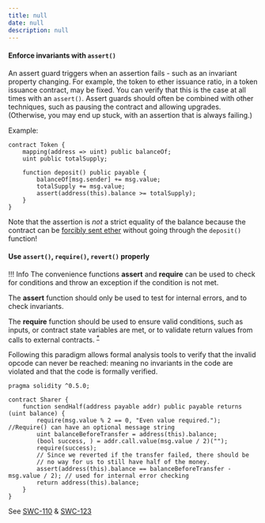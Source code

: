 ```yaml
---
title: null
date: null
description: null
---
```


#### Enforce invariants with `assert()`
An assert guard triggers when an assertion fails - such as an invariant property changing. For
example, the token to ether issuance ratio, in a token issuance contract, may be fixed. You can
verify that this is the case at all times with an `assert()`. Assert guards should often be
combined with other techniques, such as pausing the contract and allowing upgrades. (Otherwise, you
may end up stuck, with an assertion that is always failing.)

Example:

```sol
contract Token {
    mapping(address => uint) public balanceOf;
    uint public totalSupply;

    function deposit() public payable {
        balanceOf[msg.sender] += msg.value;
        totalSupply += msg.value;
        assert(address(this).balance >= totalSupply);
    }
}
```

Note that the assertion is *not* a strict equality of the balance because the contract can be
[forcibly sent ether](#remember-that-ether-can-be-forcibly-sent-to-an-account) without going
through the `deposit()` function!

#### Use `assert()`, `require()`, `revert()` properly
!!! Info
    The convenience functions **assert** and **require** can be used to check for conditions and throw an exception if the condition is not met.

The **assert** function should only be used to test for internal errors, and to check invariants.

The **require** function should be used to ensure valid conditions, such as inputs, or contract state variables are met, or to validate return values from calls to external contracts. <sup><a href='https://solidity.readthedocs.io/en/latest/control-structures.html#error-handling-assert-require-revert-and-exceptions'>\*</a></sup>

Following this paradigm allows formal analysis tools to verify that the invalid opcode can never be
reached: meaning no invariants in the code are violated and that the code is formally verified.

```sol
pragma solidity ^0.5.0;

contract Sharer {
    function sendHalf(address payable addr) public payable returns (uint balance) {
        require(msg.value % 2 == 0, "Even value required."); //Require() can have an optional message string
        uint balanceBeforeTransfer = address(this).balance;
        (bool success, ) = addr.call.value(msg.value / 2)("");
        require(success);
        // Since we reverted if the transfer failed, there should be
        // no way for us to still have half of the money.
        assert(address(this).balance == balanceBeforeTransfer - msg.value / 2); // used for internal error checking
        return address(this).balance;
    }
}
```

See [SWC-110](https://swcregistry.io/docs/SWC-110) & [SWC-123](https://swcregistry.io/docs/SWC-123)


